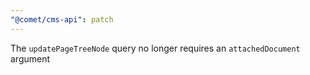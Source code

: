 ```yaml
---
"@comet/cms-api": patch
---
```


The `updatePageTreeNode` query no longer requires an `attachedDocument` argument
